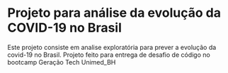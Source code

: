 # Projeto para análise da evolução da COVID-19 no Brasil
Este projeto consiste em analise exploratória para prever a evolução da covid-19 no Brasil. Projeto feito para entrega de desafio de código no bootcamp Geração Tech Unimed_BH
